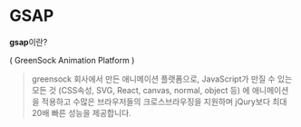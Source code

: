 # GSAP

<b>gsap</b>이란? </br>

( GreenSock Animation Platform )

> greensock 회사에서 만든 애니메이션 플랫폼으로, JavaScript가 만질 수 있는 모든 것 (CSS속성, SVG, React, canvas, normal, object 등) 에 애니메이션을 적용하고 수많은 브라우저들의 크로스브라우징을 지원하며 jQury보다 최대 20배 빠른 성능을 제공합니다.

<!-- [mdn](https://developer.mozilla.org/ko/docs/Web/JavaScript) -->
